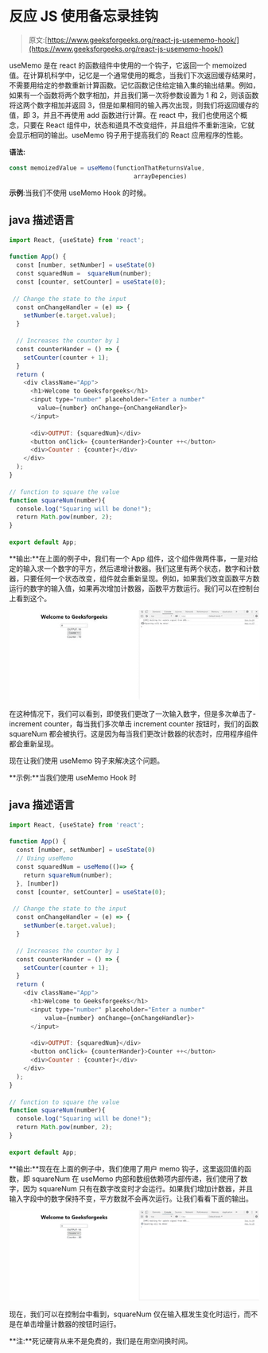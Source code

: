 # 反应 JS 使用备忘录挂钩

> 原文:[https://www.geeksforgeeks.org/react-js-usememo-hook/](https://www.geeksforgeeks.org/react-js-usememo-hook/)

useMemo 是在 react 的函数组件中使用的一个钩子，它返回一个 memoized 值。在计算机科学中，记忆是一个通常使用的概念，当我们下次返回缓存结果时，不需要用给定的参数重新计算函数。记忆函数记住给定输入集的输出结果。例如，如果有一个函数将两个数字相加，并且我们第一次将参数设置为 1 和 2，则该函数将这两个数字相加并返回 3，但是如果相同的输入再次出现，则我们将返回缓存的值，即 3，并且不再使用 add 函数进行计算。在 react 中，我们也使用这个概念，只要在 React 组件中，状态和道具不改变组件，并且组件不重新渲染，它就会显示相同的输出。useMemo 钩子用于提高我们的 React 应用程序的性能。

**语法:**

```jsx
const memoizedValue = useMemo(functionThatReturnsValue, 
                                   arrayDepencies)

```

**示例**:当我们不使用 useMemo Hook 的时候。

## java 描述语言

```jsx
import React, {useState} from 'react';

function App() {
  const [number, setNumber] = useState(0)
  const squaredNum =  squareNum(number);
  const [counter, setCounter] = useState(0);

 // Change the state to the input
  const onChangeHandler = (e) => {
    setNumber(e.target.value);
  }

  // Increases the counter by 1
  const counterHander = () => {
    setCounter(counter + 1);
  }
  return (
    <div className="App">
      <h1>Welcome to Geeksforgeeks</h1>
      <input type="number" placeholder="Enter a number" 
        value={number} onChange={onChangeHandler}>
      </input>

      <div>OUTPUT: {squaredNum}</div>
      <button onClick= {counterHander}>Counter ++</button>
      <div>Counter : {counter}</div>
    </div>
  );
}

// function to square the value
function squareNum(number){
  console.log("Squaring will be done!");
  return Math.pow(number, 2);
}

export default App;
```

**输出:**在上面的例子中，我们有一个 App 组件，这个组件做两件事，一是对给定的输入求一个数字的平方，然后递增计数器。我们这里有两个状态，数字和计数器，只要任何一个状态改变，组件就会重新呈现。例如，如果我们改变函数平方数运行的数字的输入值，如果再次增加计数器，函数平方数运行。我们可以在控制台上看到这个。

![](img/6cd7e2ec4fafd3ee9d720c51eb17bcfe.png)

在这种情况下，我们可以看到，即使我们更改了一次输入数字，但是多次单击了-increment counter，每当我们多次单击 increment counter 按钮时，我们的函数 squareNum 都会被执行。这是因为每当我们更改计数器的状态时，应用程序组件都会重新呈现。

现在让我们使用 useMemo 钩子来解决这个问题。

**示例:**当我们使用 useMemo Hook 时

## java 描述语言

```jsx
import React, {useState} from 'react';

function App() {
  const [number, setNumber] = useState(0)
  // Using useMemo
  const squaredNum = useMemo(()=> {
    return squareNum(number);
  }, [number])
  const [counter, setCounter] = useState(0);

 // Change the state to the input
  const onChangeHandler = (e) => {
    setNumber(e.target.value);
  }

  // Increases the counter by 1
  const counterHander = () => {
    setCounter(counter + 1);
  }
  return (
    <div className="App">
      <h1>Welcome to Geeksforgeeks</h1>
      <input type="number" placeholder="Enter a number"
          value={number} onChange={onChangeHandler}>
      </input>

      <div>OUTPUT: {squaredNum}</div>
      <button onClick= {counterHander}>Counter ++</button>
      <div>Counter : {counter}</div>
    </div>
  );
}

// function to square the value
function squareNum(number){
  console.log("Squaring will be done!");
  return Math.pow(number, 2);
}

export default App;
```

**输出:**现在在上面的例子中，我们使用了用户 memo 钩子，这里返回值的函数，即 squareNum 在 useMemo 内部和数组依赖项内部传递，我们使用了数字，因为 squareNum 只有在数字改变时才会运行。如果我们增加计数器，并且输入字段中的数字保持不变，平方数就不会再次运行。让我们看看下面的输出。

![](img/29978442d88a3760e9a7c4dd4de146d6.png)

现在，我们可以在控制台中看到，squareNum 仅在输入框发生变化时运行，而不是在单击增量计数器的按钮时运行。

**注:**死记硬背从来不是免费的，我们是在用空间换时间。